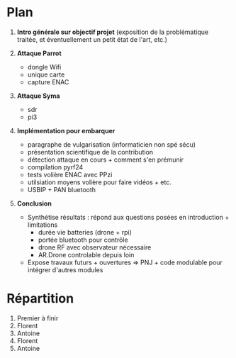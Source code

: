 # Plan

1. **Intro générale sur objectif projet** (exposition de la problématique traitée, et 
   éventuellement un petit état de l'art, etc.)

3. **Attaque Parrot**
   + dongle Wifi
   + unique carte
   + capture ENAC
2. **Attaque Syma**
   + sdr
   + pi3
4. **Implémentation pour embarquer**
   - paragraphe de vulgarisation (informaticien non spé sécu)
   - présentation scientifique de la contribution
   - détection attaque  en cours + comment s'en prémunir

   + compilation pyrf24
   + tests volière ENAC avec PPzi
   + utilsiation moyens volière pour faire vidéos + etc.
   + USBIP + PAN bluetooth

5. **Conclusion**
   - Synthétise résultats : répond aux questions posées en introduction + limitations
     + durée vie batteries (drone + rpi)
     + portée bluetooth pour contrôle
     + drone RF avec observateur nécessaire
     + AR.Drone controlable depuis loin
   - Expose travaux futurs + ouvertures
     => PNJ + code modulable pour intégrer d'autres modules

# Répartition

1. Premier à finir
2. Florent
3. Antoine
4. Florent
5. Antoine

